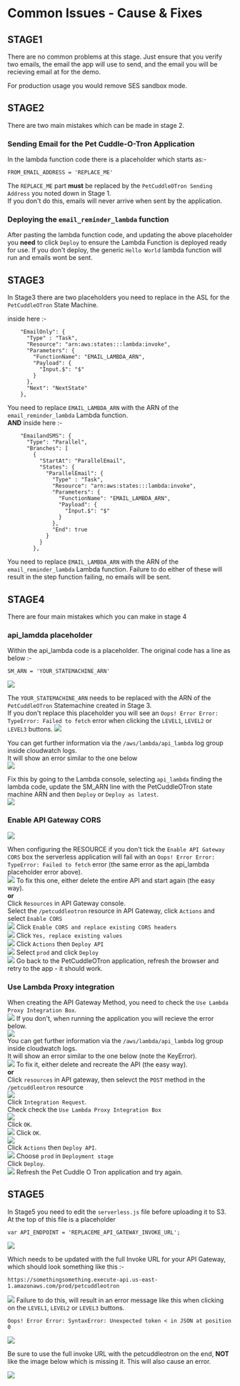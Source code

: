# Common Issues - Cause & Fixes

## STAGE1

There are no common problems at this stage. Just ensure that you verify two emails, the email the app will use to send, and the email you will be recieving email at for the demo.  

For production usage you would remove SES sandbox mode.  

## STAGE2

There are two main mistakes which can be made in stage 2.  

### Sending Email for the Pet Cuddle-O-Tron Application

In the lambda function code there is a placeholder which starts as:-
```
FROM_EMAIL_ADDRESS = 'REPLACE_ME'
```
The `REPLACE_ME` part **must** be replaced by the `PetCuddleOTron Sending Address` you noted down in Stage 1.  
If you don't do this, emails will never arrive when sent by the application.  

### Deploying the `email_reminder_lambda` function

After pasting the lambda function code, and updating the above placeholder you **need** to click `Deploy` to ensure the Lambda Function is deployed ready for use. If you don't deploy, the generic `Hello World` lambda function will run and emails wont be sent.  

## STAGE3

In Stage3 there are two placeholders you need to replace in the ASL for the `PetCuddleOTron` State Machine.  

inside here :-

```
    "EmailOnly": {
      "Type" : "Task",
      "Resource": "arn:aws:states:::lambda:invoke",
      "Parameters": {
        "FunctionName": "EMAIL_LAMBDA_ARN",
        "Payload": {
          "Input.$": "$"
        }
      },
      "Next": "NextState"
    },
```

You need to replace `EMAIL_LAMBDA_ARN` with the ARN of the `email_reminder_lambda` Lambda function.  
**AND**
inside here :-
```
    "EmailandSMS": {
      "Type": "Parallel",
      "Branches": [
        {
          "StartAt": "ParallelEmail",
          "States": {
            "ParallelEmail": {
              "Type" : "Task",
              "Resource": "arn:aws:states:::lambda:invoke",
              "Parameters": {
                "FunctionName": "EMAIL_LAMBDA_ARN",
                "Payload": {
                  "Input.$": "$"
                }
              },
              "End": true
            }
          }
        },
```
You need to replace `EMAIL_LAMBDA_ARN` with the ARN of the `email_reminder_lambda` Lambda function. 
Failure to do either of these will result in the step function failing, no emails will be sent.  

## STAGE4

There are four main mistakes which you can make in stage 4

### api_lamdda placeholder

Within the api_lambda code is a placeholder. The original code has a line as below :-
```
SM_ARN = 'YOUR_STATEMACHINE_ARN'
```
![](api_lambda_placeholder/api_lambda_placeholder1.png) 

The `YOUR_STATEMACHINE_ARN` needs to be replaced with the ARN of the `PetCuddleOTron` Statemachine created in Stage 3.  
If you don't replace this placeholder you will see an `Oops! Error Error: TypeError: Failed to fetch` error when clicking the `LEVEL1`, `LEVEL2` or `LEVEL3` buttons. 
![](api_lambda_placeholder/api_lambda_placeholder2.png) 

You can get further information via the `/aws/lambda/api_lambda` log group inside cloudwatch logs.  
It will show an error similar to the one below  
![](api_lambda_placeholder/api_lambda_placeholder3.png) 

Fix this by going to the Lambda console, selecting `api_lambda` finding the lambda code, update the SM_ARN line with the PetCuddleOTron state machine ARN and then `Deploy` or `Deploy as latest`.  
![](api_lambda_placeholder/api_lambda_placeholder4.png) 

### Enable API Gateway CORS

![](corsbox/cors1.png) 

When configuring the RESOURCE if you don't tick the `Enable API Gateway CORS` box the serverless application will fail with an `Oops! Error Error: TypeError: Failed to fetch` error (the same error as the api_lambda placeholder error above).  
![](corsbox/cors2.png)
To fix this one, either delete the entire API and start again (the easy way).  
**or**  
Click `Resources` in API Gateway console.  
Select the `/petcuddleotron` resource in API Gateway, click `Actions` and select `Enable CORS`  
![](corsbox/cors3.png)
Click `Enable CORS and replace existing CORS headers`  
![](corsbox/cors4.png)
Click `Yes, replace existing values`  
![](corsbox/cors5.png)
Click `Actions` then `Deploy API`    
![](corsbox/cors6.png)
Select `prod` and click `Deploy`  
![](corsbox/cors7.png)
Go back to the PetCuddleOTron application, refresh the browser and retry to the app - it should work.  


### Use Lambda Proxy integration

When creating the API Gateway Method, you need to check the `Use Lambda Proxy Integration Box`.   
![](lambdaproxyintegration/lambdaproxyintegration1.png) 
If you don't, when running the application you will recieve the error below.  
![](lambdaproxyintegration/lambdaproxyintegration2.png)  
You can get further information via the `/aws/lambda/api_lambda` log group inside cloudwatch logs.  
It will show an error similar to the one below (note the KeyError).   
![](lambdaproxyintegration/lambdaproxyintegration3.png) 
To fix it, either delete and recreate the API (the easy way).  
**or**  
Click `resources` in API gateway, then selevct the `POST` method in the `/petcuddleotron` resource  
![](lambdaproxyintegration/lambdaproxyintegration4.png)  
Click `Integration Request`.  
Check check the `Use Lambda Proxy Integration Box`  
![](lambdaproxyintegration/lambdaproxyintegration5.png)  
Click `OK`.  
![](lambdaproxyintegration/lambdaproxyintegration6.png) 
Click `OK`.  
![](lambdaproxyintegration/lambdaproxyintegration7.png)  
Click `Actions` then `Deploy API`.  
![](lambdaproxyintegration/lambdaproxyintegration8.png) 
Choose `prod` in `Deployment stage`   
Click `Deploy`.  
![](lambdaproxyintegration/lambdaproxyintegration9.png) 
Refresh the Pet Cuddle O Tron application and try again.   


## STAGE5

In Stage5 you need to edit the `serverless.js` file before uploading it to S3.  
At the top of this file is a placeholder  
```
var API_ENDPOINT = 'REPLACEME_API_GATEWAY_INVOKE_URL';
```
![](serverlessjs_notupdated/serverlessjs1.png) 

Which needs to be updated with the full Invoke URL for your API Gateway, which should look something like this :-
```
https://somethingsomething.execute-api.us-east-1.amazonaws.com/prod/petcuddleotron
```
![](serverlessjs_notupdated/serverlessjs4.png) 
Failure to do this, will result in an error message like this when clicking on the `LEVEL1`, `LEVEL2` or `LEVEL3` buttons.  
```
Oops! Error Error: SyntaxError: Unexpected token < in JSON at position 0
```
![](serverlessjs_notupdated/serverlessjs2.png) 

Be sure to use the full invoke URL with the petcuddleotron on the end, **NOT** like the image below which is missing it. This will also cause an error.  

![](serverlessjs_notupdated/serverlessjs3.png) 
